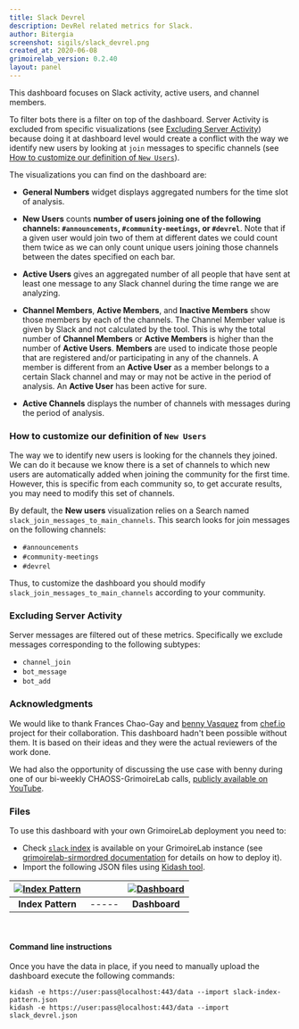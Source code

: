 ```yaml
---
title: Slack Devrel
description: DevRel related metrics for Slack.
author: Bitergia
screenshot: sigils/slack_devrel.png
created_at: 2020-06-08
grimoirelab_version: 0.2.40
layout: panel
---
```


This dashboard focuses on Slack activity, active users, and channel members. 

To filter bots there is a filter on top of the dashboard. Server Activity is excluded 
from specific visualizations (see [Excluding Server Activity](#excluding-server-activity))
because doing it at dashboard level would create a conflict with the way we identify
new users by looking at `join` messages to specific channels 
(see [How to customize our definition of `New Users`](#how-to-customize-our-definition-of-new-users)).

The visualizations you can find on the dashboard are:
* **General Numbers** widget displays aggregated numbers for the time slot of analysis.

* **New Users** counts **number of users joining one of the following 
channels: `#announcements`, `#community-meetings`, or `#devrel`**. Note that if a given user 
would join two of them at different dates we could count them twice as we can only count 
unique users joining those channels between the dates specified on each bar. 

* **Active Users**  gives an aggregated number of all people that have sent at least one 
message to any Slack channel during the time range we are analyzing. 

* **Channel Members**, **Active Members**, and **Inactive Members** show those members 
by each of the channels. The Channel Member value is given by Slack and not calculated by 
the tool. This is why the total number of **Channel Members** or **Active Members** is 
higher than the number of **Active Users**. **Members** are used to indicate those people
that are registered and/or participating in any of the channels. A member is different
from an **Active User** as a member belongs to a certain Slack channel and may or may not
be active in the period of analysis. An **Active User** has been active for sure.

* **Active Channels** displays the number of channels with messages during the period
 of analysis.
 
### How to customize our definition of `New Users`
The way we to identify new users is looking for the channels they joined. We can do it
because we know there is a set of channels to which new users are automatically added when
joining the community for the first time. However, this is specific from each community so, 
to get accurate results, you may need to modify this set of channels.
 
By default, the **New users** visualization relies on a Search named 
`slack_join_messages_to_main_channels`. This search looks for join messages on the
following channels:
 * `#announcements`
 * `#community-meetings`
 * `#devrel`

Thus, to customize the dashboard you should modify `slack_join_messages_to_main_channels`
according to your community.

### Excluding Server Activity
Server messages are filtered out of these metrics. Specifically we exclude messages
corresponding to the following subtypes:
 * `channel_join`
 * `bot_message`
 * `bot_add`
 
### Acknowledgments

We would like to thank Frances Chao-Gay and 
[benny Vasquez](https://github.com/bennyvasquez) from [chef.io](https://www.chef.io/) 
project for their collaboration. This dashboard hadn't been
possible without them. It is based on their ideas and they were the actual reviewers of
the work done.

We had also the opportunity of discussing the use case with benny during one of our
bi-weekly CHAOSS-GrimoireLab calls, 
[publicly available on YouTube](https://www.youtube.com/watch?v=sWyHzCVz8e0). 

### Files
To use this dashboard with your own GrimoireLab deployment you need to:
* Check [`slack` index][slack-schema] is available on your GrimoireLab instance
(see [grimoirelab-sirmordred documentation][sirmordred-slack] for details on how to deploy it).
* Import the following JSON files using [Kidash tool](https://github.com/chaoss/grimoirelab-kidash/).

| [![Index Pattern][ip-icon]][index-pattern] | | [![Dashboard][dash-icon]][dashboard] |
| :---------: | ---------- | :-------------: |
| **Index Pattern** | ----- | **Dashboard** |

<br />

#### Command line instructions
Once you have the data in place, if you need to manually upload the dashboard execute the
following commands:
```
kidash -e https://user:pass@localhost:443/data --import slack-index-pattern.json
kidash -e https://user:pass@localhost:443/data --import slack_devrel.json
```

[slack-schema]: https://github.com/chaoss/grimoirelab-elk/blob/master/schema/slack.csv
[sirmordred-slack]: https://github.com/chaoss/grimoirelab-sirmordred#slack-
[dash-icon]: ../assets/images/icons/dashboard.png
[ip-icon]: ../assets/images/icons/file-ruled.png
[index-pattern]: https://raw.githubusercontent.com/chaoss/grimoirelab-sigils/master/json/slack-index-pattern.json
[dashboard]: https://raw.githubusercontent.com/chaoss/grimoirelab-sigils/master/json/slack_devrel.json
